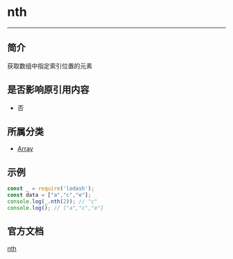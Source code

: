 # nth

---

## 简介

获取数组中指定索引位置的元素

## 是否影响原引用内容

- 否

## 所属分类

- [Array](/repository/Libraries/Lodash/Array.md#array相关函数)

## 示例

```javascript
const _ = require('lodash');
const data = ["a","c","e"];
console.log(_.nth(2)); // "c"
console.log(); // ["a","c","e"]
```

## 官方文档

[nth](https://lodash.com/docs/4.17.15#nth)